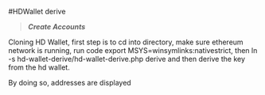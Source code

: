 #HDWallet derive


> ***Create Accounts***

Cloning HD Wallet, first step is to cd into directory, make sure ethereum network is running, run code export MSYS=winsymlinks:nativestrict, then ln -s hd-wallet-derive/hd-wallet-derive.php derive and then derive the key from the hd wallet. 

By doing so, addresses are displayed


